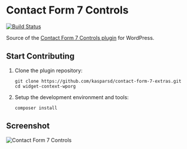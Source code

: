 # Contact Form 7 Controls

[![Build Status](https://travis-ci.org/kasparsd/contact-form-7-extras.svg?branch=master)](https://travis-ci.org/kasparsd/contact-form-7-extras)

Source of the [Contact Form 7 Controls plugin](https://wordpress.org/plugins/contact-form-7-extras/) for WordPress.


## Start Contributing

1. Clone the plugin repository:

	   git clone https://github.com/kasparsd/contact-form-7-extras.git
	   cd widget-context-wporg

2. Setup the development environment and tools:

	   composer install


## Screenshot

![Contact Form 7 Controls](screenshot-1.png)
